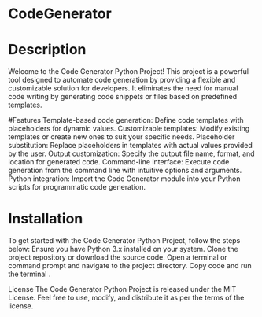 # CodeGenerator


# Description
Welcome to the Code Generator Python Project! This project is a powerful tool designed to automate code generation by providing a flexible and customizable solution for developers. It eliminates the need for manual code writing by generating code snippets or files based on predefined templates.

#Features
Template-based code generation: Define code templates with placeholders for dynamic values.
Customizable templates: Modify existing templates or create new ones to suit your specific needs.
Placeholder substitution: Replace placeholders in templates with actual values provided by the user.
Output customization: Specify the output file name, format, and location for generated code.
Command-line interface: Execute code generation from the command line with intuitive options and arguments.
Python integration: Import the Code Generator module into your Python scripts for programmatic code generation.


# Installation
To get started with the Code Generator Python Project, follow the steps below:
Ensure you have Python 3.x installed on your system.
Clone the project repository or download the source code.
Open a terminal or command prompt and navigate to the project directory.
Copy code and run the terminal .

License
The Code Generator Python Project is released under the MIT License. Feel free to use, modify, and distribute it as per the terms of the license.



